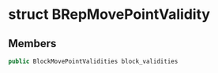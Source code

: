 # struct BRepMovePointValidity


## Members

```cpp
public BlockMovePointValidities block_validities

```




